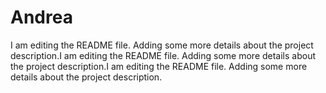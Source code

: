 # Andrea
I am editing the README file. Adding some more details about the project description.I am editing the README file. Adding some more details about the project description.I am editing the README file. Adding some more details about the project description.

